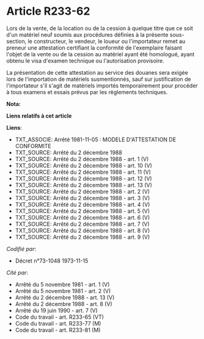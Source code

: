 # Article R233-62

Lors de la vente, de la location ou de la cession à quelque titre que ce soit d'un matériel neuf soumis aux procédures
définies à la présente sous-section, le constructeur, le vendeur, le loueur ou l'importateur remet au preneur une attestation
certifiant la conformité de l'exemplaire faisant l'objet de la vente ou de la cession au matériel ayant été homologué, ayant
obtenu le visa d'examen technique ou l'autorisation provisoire.

La présentation de cette attestation au service des douanes sera exigée lors de l'importation de matériels susmentionnés,
sauf sur justification de l'importateur s'il s'agit de matériels importés temporairement pour procéder à tous examens et
essais prévus par les règlements techniques.

**Nota:**



**Liens relatifs à cet article**

**Liens**:

  - TXT_ASSOCIE: Arrêté 1981-11-05 : MODELE D'ATTESTATION DE CONFORMITE
  - TXT_SOURCE: Arrêté du 2 décembre 1988
  - TXT_SOURCE: Arrêté du 2 décembre 1988 - art. 1 (V)
  - TXT_SOURCE: Arrêté du 2 décembre 1988 - art. 10 (V)
  - TXT_SOURCE: Arrêté du 2 décembre 1988 - art. 11 (V)
  - TXT_SOURCE: Arrêté du 2 décembre 1988 - art. 12 (V)
  - TXT_SOURCE: Arrêté du 2 décembre 1988 - art. 13 (V)
  - TXT_SOURCE: Arrêté du 2 décembre 1988 - art. 2 (V)
  - TXT_SOURCE: Arrêté du 2 décembre 1988 - art. 3 (V)
  - TXT_SOURCE: Arrêté du 2 décembre 1988 - art. 4 (V)
  - TXT_SOURCE: Arrêté du 2 décembre 1988 - art. 5 (V)
  - TXT_SOURCE: Arrêté du 2 décembre 1988 - art. 6 (V)
  - TXT_SOURCE: Arrêté du 2 décembre 1988 - art. 7 (V)
  - TXT_SOURCE: Arrêté du 2 décembre 1988 - art. 8 (V)
  - TXT_SOURCE: Arrêté du 2 décembre 1988 - art. 9 (V)

_Codifié par_:

  - Décret n°73-1048 1973-11-15

_Cité par_:

  - Arrêté du 5 novembre 1981 - art. 1 (V)
  - Arrêté du 5 novembre 1981 - art. 2 (V)
  - Arrêté du 2 décembre 1988 - art. 13 (V)
  - Arrêté du 2 décembre 1988 - art. 8 (V)
  - Arrêté du 19 juin 1990 - art. 7 (V)
  - Code du travail - art. R233-65 (VT)
  - Code du travail - art. R233-77 (M)
  - Code du travail - art. R233-81 (M)
